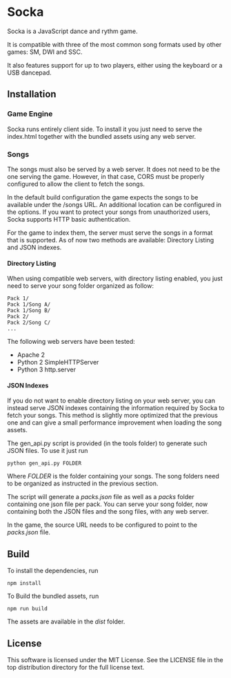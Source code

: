 Socka
=====

Socka is a JavaScript dance and rythm game.

It is compatible with three of the most common song formats used by other games: SM, DWI and SSC.

It also features support for up to two players, either using the keyboard or a USB dancepad.

## Installation

### Game Engine 

Socka runs entirely client side. To install it you just need to serve the index.html together with the bundled assets using any web server.

### Songs

The songs must also be served by a web server. It does not need to be the one serving the game. However, in that case, CORS must be properly configured to allow the client to fetch the songs.

In the default build configuration the game expects the songs to be available under the /songs URL. An additional location can be configured in the options. If you want to protect your songs from unauthorized users, Socka supports HTTP basic authentication.

For the game to index them, the server must serve the songs in a format that is supported. As of now two methods are available: Directory Listing and JSON indexes.

#### Directory Listing

When using compatible web servers, with directory listing enabled, you just need to serve your song folder organized as follow:

    Pack 1/
    Pack 1/Song A/
    Pack 1/Song B/
    Pack 2/
    Pack 2/Song C/
    ...

The following web servers have been tested:

* Apache 2
* Python 2 SimpleHTTPServer
* Python 3 http.server

#### JSON Indexes

If you do not want to enable directory listing on your web server, you can instead serve JSON indexes containing the information required by Socka to fetch your songs. This method is slightly more optimized that the previous one and can give a small performance improvement when loading the song assets.

The gen_api.py script is provided (in the tools folder) to generate such JSON files. To use it just run

    python gen_api.py FOLDER

Where *FOLDER* is the folder containing your songs. The song folders need to be organized as instructed in the previous section.

The script will generate a *packs.json* file as well as a *packs* folder containing one json file per pack. You can serve your song folder, now containing both the JSON files and the song files, with any web server.

In the game, the source URL needs to be configured to point to the *packs.json* file.

## Build

To install the dependencies, run

    npm install

To Build the bundled assets, run

    npm run build

The assets are available in the *dist* folder.

## License

This software is licensed under the MIT License. See the LICENSE file in the top distribution directory for the full license text.
